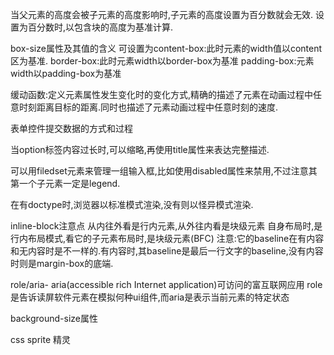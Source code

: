 当父元素的高度会被子元素的高度影响时,子元素的高度设置为百分数就会无效.  设置为百分数时,以包含块的高度为基准计算.

box-size属性及其值的含义
    可设置为content-box:此时元素的width值以content区为基准.
    border-box:此时元素width以border-box为基准
    padding-box:元素width以padding-box为基准

缓动函数:定义元素属性发生变化时的变化方式,精确的描述了元素在动画过程中任意时刻距离目标的距离.同时也描述了元素动画过程中任意时刻的速度.

表单控件提交数据的方式和过程

当option标签内容过长时,可以缩略,再使用title属性来表达完整描述.

可以用filedset元素来管理一组输入框,比如使用disabled属性来禁用,不过注意其第一个子元素一定是legend.

在有doctype时,浏览器以标准模式渲染,没有则以怪异模式渲染.

inline-block注意点
    从内往外看是行内元素,从外往内看是块级元素
    自身布局时,是行内布局模式,看它的子元素布局时,是块级元素(BFC)
    注意:它的baseline在有内容和无内容时是不一样的.有内容时,其baseline是最后一行文字的baseline,没有内容时则是margin-box的底端.

role/aria-
    aria(accessible rich Internet application)可访问的富互联网应用
    role是告诉读屏软件元素在模拟何种ui组件,而aria是表示当前元素的特定状态

background-size属性

css sprite 精灵

